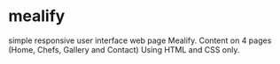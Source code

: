 # mealify
simple responsive user interface web page Mealify.
Content on 4 pages (Home, Chefs, Gallery and Contact)
Using HTML and CSS only.
